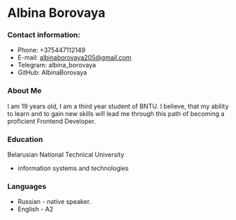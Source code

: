 # Albina Borovaya 
### Contact information:

* Phone: +375447112149
* E-mail: albinaborovaya205@gmail.com
* Telegram: albina_borovaya
* GitHub: AlbinaBorovaya

 ### About Me
 I am 19 years old, I am a third year student of BNTU. I believe, that my ability to learn and to gain new skills will lead me through this path of becoming a proficient Frontend Developer.

 ### Education
 Belarusian National Technical University
 * information systems and technologies

 ### Languages

 * Russian - native speaker.
 * English - A2 